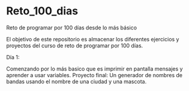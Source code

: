# Reto_100_dias
Reto de programar por 100 días desde lo más básico

El objetivo de este repositorio es almacenar los diferentes ejercicios y proyectos del curso de reto de programar por 100 días.

Día 1:

Comenzando por lo más basico que es imprimir en pantalla mensajes y aprender a usar variables.
Proyecto final: Un generador de nombres de bandas usando el nombre de una ciudad y una mascota.
